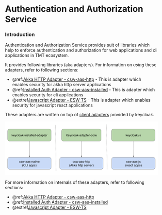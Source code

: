 # Authentication and Authorization Service

### Introduction

Authentication and Authorization Service provides suit of libraries which help to enforce authentication and authorization 
for web applications and cli applications in TMT ecosystem.

It provides following libraries (aka adapters). For information on _using_ these adapters, refer to following sections:

- @ref:[Akka HTTP Adapter - csw-aas-http](../../services/aas/csw-aas-http.md) - This is adapter which enables security for akka http server applications 
- @ref:[Installed Auth Adapter - csw-aas-installed](../../services/aas/csw-aas-installed.md) - This is adapter which enables security for cli applications 
- @extref[Javascript Adapter - ESW-TS](esw_ts:aas/auth-components.html) - This is adapter which enables security for javascript react applications

These adapters are written on top of [client adapters](https://www.keycloak.org/docs/latest/securing_apps/index.html#what-are-client-adapters) provided by keycloak.

![AAS Adapters](aas-adapters.png) 

For more information on internals of these adapters, refer to following sections:

- @ref:[Akka HTTP Adapter - csw-aas-http](./csw-aas-http.md) 
- @ref:[Installed Auth Adapter - csw-aas-installed](./csw-aas-installed.md) 
- @extref[Javascript Adapter - ESW-TS](esw_ts:aas/auth-components.html)
